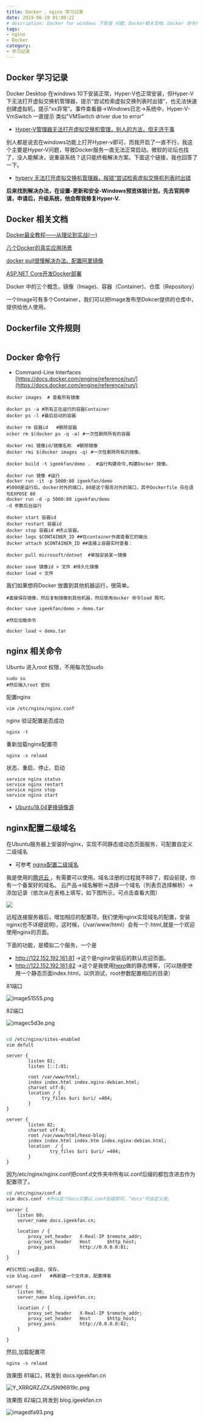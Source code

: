 ```yaml
---
title: Docker 、nginx 学习记录
date: 2019-06-10 01:00:22
# description: Docker for windows 下安装 问题，Docker相关文档，Docker 命令行等，nginx相关命令行
tags:
- nginx
- Docker
category:
- 学习记录
---
```



## Docker 学习记录

Docker Desktop 在windows 10下安装正常，Hyper-V也正常安装，但Hyper-V下无法打开虚拟交换机管理器，提示“尝试检索虚拟交换列表时出错”，也无法快速创建虚拟机，提示“xx异常”。事件查看器->Windows日志->系统中，Hyper-V-VmSwitch 一直提示 类似"VMSwitch driver due to error"

* [Hyper-V管理器无法打开虚拟交换机管理，别人的方法，但无济于事](https://www.cnblogs.com/GeDiao/p/7975667.html)

别人都是说去在windows功能上打开Hyper-v即可，而我开启了一直不行，我这个主要是Hyper-V问题，导致Docker服务一直无法正常启动。微软的论坛也找了，没人能解决，说重装系统？这只能终极解决方案。下面这个链接，我也回答了一下。
* [hyperv 无法打开虚拟交换机管理器，报错“尝试检索虚拟交换机列表时出错](https://social.msdn.microsoft.com/Forums/healthvault/zh-CN/cf5c267b-1ca0-40dd-9959-5ecb3475a06c/hyperv?forum=window10app)

**后来找到解决办法，在设置-更新和安全-Windows预览体验计划，先去官网申请，申请后，升级系统，他会帮我修复Hyper-V.**

<!-- more -->

## Docker 相关文档
[Docker最全教程——从理论到实战(一)](https://www.cnblogs.com/codelove/p/10030439.html)

[八个Docker的真实应用场景]( http://dockone.io/article/126)

[docker pull很慢解决办法、配置阿里镜像](https://blog.csdn.net/julien71/article/details/79760919)

[ASP.NET Core开发Docker部署](https://www.cnblogs.com/zxtceq/p/7403953.html)

Docker 中的三个概念，镜像（Image)、容器（Container)、仓库（Repository）

一个Image可有多个Container，我们可以把Image发布至Dokcer提供的仓库中，提供给他人使用。


## Dockerfile 文件规则

~~~

~~~

## Docker  命令行  
* Command-Line Interfaces [https://docs.docker.com/engine/reference/run/](https://docs.docker.com/engine/reference/run/)
~~~
docker images  # 查看所有镜像

docker ps -a #所有正在运行的容器Container
docker ps -l #最后启动的容器

docker rm 容器id   #删除容器
ocker rm $(docker ps -q -a) #一次性删除所有的容器

docker rmi 镜像id/镜像名称  #删除镜像
docker rmi $(docker images -q) #一次性删除所有的镜像。

docker build -t igeekfan/demo .  #运行构建命令,构建Docker 镜像。 

docker run 镜像 #运行
docker run -it -p 5000:80 igeekfan/demo
#5000是运行后，docker对外的端口，80是这个服务对外的端口，其中Dockerfile 存在语句EXPOSE 80
docker run -d -p 5000:80 igeekfan/demo 
-d 参数后台运行

docker start 容器id
docker restart 容器id
docker stop 容器id #终止容器。
docker logs $CONTAINER_ID ##在container外面查看它的输出 
docker attach $CONTAINER_ID ##连接上容器实时查看：

docker pull microsoft/dotnet  #单独安装某一镜像

docker save 镜像id > 文件 #持久化镜像
docker load < 文件
~~~
我们如果想将Docker 放置到其他机器运行，很简单。
~~~
#直接保存镜像，然后复制镜像到其他机器，然后使用docker 命令load 既可。

docker save igeekfan/demo > demo.tar

#然后加载命令

docker load < demo.tar
~~~

## nginx 相关命令

Ubuntu 进入root 权限，不用每次加sudo
~~~
sudo su 
#然后输入root 密码
~~~

配置nginx
~~~
vim /etc/nginx/nginx.conf
~~~

nginx 验证配置是否成功
~~~
nginx -t 
~~~

重新加载nginx配置项
~~~
nginx -s reload
~~~

状态、重启、停止、启动
~~~
service nginx status 
service nginx restart
service nginx stop 
service nginx start
~~~


- [Ubuntu18.04更换镜像源](https://blog.csdn.net/jasonzhoujx/article/details/80360459)

## nginx配置二级域名

在Ubuntu服务器上安装好nginx，实现不同静态或动态页面服务，可配置自定义二级域名
* 可参考 [nginx配置二级域名](https://cloud.tencent.com/developer/article/1183138)

我是使用的[腾讯云
](https://cloud.tencent.com/redirect.php?redirect=1042&cps_key=01a3c9a5a3ce578801cd6f805c09b701&from=console)，有需要可以使用。域名注册的过程就不BB了，假设前提，你有一个备案好的域名。
云产品->域名解析->选择一个域名（列表页选择解析）->添加记录（依次从在表格上填写，如下图所示，可点击查看大图）

<fancybox>![](https://miao.su/images/2019/06/25/RSF6QBO9P646IV17eef5c.png)</fancybox>

远程连接服务器后，增加相应的配置项，我们使用nginx实现域名的配置，安装nginx(也不详细说明)，这时候，（/var/www/html）会有一个.html,就是一个欢迎使用nginx的页面。

下面的功能，是模拟二个服务，一个是
- http://122.152.192.161:81 ->这个是nginx安装后的默认欢迎页面。
- http://122.152.192.161:82 ->这个是我使用[hexo](https://github.com/luoyunchong/hexo-blog)做的静态博客，（可以随便使用一个静态页面index.html，以供测试，root参数配置相应的目录）

81端口

<fancybox>![image51555.png](https://miao.su/images/2019/06/25/image51555.png)</fancybox>

82端口

<fancybox>![imagec5d3e.png](https://miao.su/images/2019/06/25/imagec5d3e.png)</fancybox>

~~~bash

cd /etc/nginx/sites-enabled
vim defult
~~~

~~~
server {
        listen 81;
        listen [::]:81;

        root /var/www/html;
        index index.html index.nginx-debian.html;
        charset utf-8;
        location / {
             try_files $uri $uri/ =404;
        }
}

server {
        listen 82;
        charset utf-8;
        root /var/www/html/hexo-blog;
        index index.html index.htm index.nginx-debian.html;
        location  / {
                try_files $uri $uri/ =404;
        }
}
~~~

因为/etc/nginx/nginx.conf把conf.d文件夹中所有以.conf后缀的都包含进去作为配置项了。
~~~bash
cd /etc/nginx/conf.d
vim docs.conf  #所以这个docs只要以.conf后缀即可，“docs"可自定义值。
~~~

~~~
server {  
    listen 80;
    server_name docs.igeekfan.cn;

    location / {
        proxy_set_header   X-Real-IP $remote_addr;
        proxy_set_header   Host      $http_host;
        proxy_pass         http://0.0.0.0:81;
    }
}
~~~

~~~
#ESC然后:wq退出，保存，
vim blog.conf   #再新建一个文件夹，配置博客
~~~

~~~
server {
    listen 80;
    server_name blog.igeekfan.cn;

    location / {
        proxy_set_header   X-Real-IP $remote_addr;
        proxy_set_header   Host      $http_host;
        proxy_pass         http://0.0.0.0:82;
    }

}
~~~

然后,加载配置项
~~~
nginx -s reload
~~~

效果图 81端口，转发到 docs.igeekfan.cn

<fancybox>![Y_XRRQRZJZXJ5N96919c.png](https://miao.su/images/2019/06/25/Y_XRRQRZJZXJ5N96919c.png)</fancybox>

效果图 82端口,转发到 blog.igeekfan.cn

<fancybox>![imagedfa93.png](https://miao.su/images/2019/06/25/imagedfa93.png)</fancybox>
